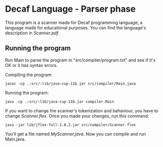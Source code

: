 # Decaf Language - Parser phase

This program is a scanner made for Decaf programming language, a language made for educational purposes. You can find the language's description in *Scanner.pdf*.

## Running the program 

Run Main to parse the program in "src/compiler/program.txt" and see if it's OK or it has syntax errors.

Compiling the program:

```
javac -cp .:src/:lib/java-cup-11b.jar src/compiler/Main.java
```

Running the program:

```
java -cp .:src/:lib/java-cup-11b.jar compiler.Main
```

If you want to change the scanner's tokenization and behaviour, you have to change *Scanner.flex*. Once you made your changes, run this command:

```
java -jar lib/jflex-full-1.8.2.jar src/compiler/Scanner.flex
```

You'll get a file named *MyScanner.java*. Now you can compile and run Main.java. 

